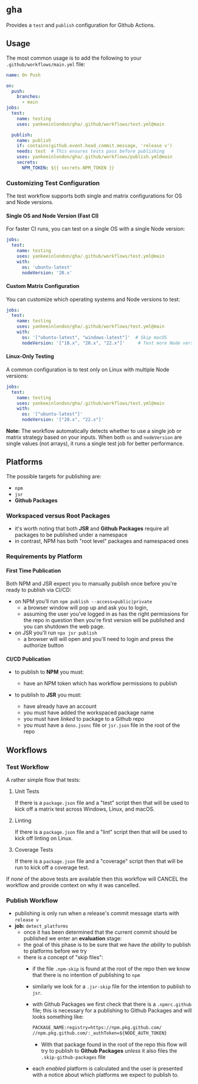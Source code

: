 # `gha`

Provides a `test` and `publish` configuration for Github Actions.

## Usage

The most common usage is to add the following to your `.github/workflows/main.yml` file:

```yml
name: On Push

on:
  push:
    branches:
      - main
jobs:
  test:
    name: testing
    uses: yankeeinlondon/gha/.github/workflows/test.yml@main

  publish:
    name: publish
    if: contains(github.event.head_commit.message, 'release v')
    needs: test  # This ensures tests pass before publishing
    uses: yankeeinlondon/gha/.github/workflows/publish.yml@main
    secrets:
      NPM_TOKEN: ${{ secrets.NPM_TOKEN }}
```

### Customizing Test Configuration

The test workflow supports both single and matrix configurations for OS and Node versions.

#### Single OS and Node Version (Fast CI)

For faster CI runs, you can test on a single OS with a single Node version:

```yml
jobs:
  test:
    name: testing
    uses: yankeeinlondon/gha/.github/workflows/test.yml@main
    with:
      os: 'ubuntu-latest'
      nodeVersion: '20.x'
```

#### Custom Matrix Configuration

You can customize which operating systems and Node versions to test:

```yml
jobs:
  test:
    name: testing
    uses: yankeeinlondon/gha/.github/workflows/test.yml@main
    with:
      os: '["ubuntu-latest", "windows-latest"]'  # Skip macOS
      nodeVersion: '["18.x", "20.x", "22.x"]'     # Test more Node versions
```

#### Linux-Only Testing

A common configuration is to test only on Linux with multiple Node versions:

```yml
jobs:
  test:
    name: testing
    uses: yankeeinlondon/gha/.github/workflows/test.yml@main
    with:
      os: '["ubuntu-latest"]'
      nodeVersion: '["20.x", "22.x"]'
```

**Note:** The workflow automatically detects whether to use a single job or matrix strategy based on your inputs. When both `os` and `nodeVersion` are single values (not arrays), it runs a single test job for better performance.


## Platforms

The possible targets for publishing are:

- `npm`
- `jsr`
- **Github Packages**

### Workspaced versus Root Packages

- it's worth noting that both **JSR** and **Github Packages** require all packages to be published under a namespace 
- in contrast, NPM has both "root level" packages and namespaced ones

### Requirements by Platform

#### First Time Publication

Both NPM and JSR expect you to manually publish once before you're ready to publish via CI/CD:

- on NPM you'll run `npm publish --access=public|private`
  - a browser window will pop up and ask you to login, 
  - assuming the user you've logged in as has the right permissions for the repo in question then you're first version will be published and you can shutdown the web page.
- on JSR you'll run `npx jsr publish`
  - a browser will will open and you'll need to login and press the authorize button

#### CI/CD Publication

- to publish to **NPM** you must:
  - have an NPM token which has workflow permissions to publish

- to publish to **JSR** you must:
  - have already have an account 
  - you must have added the workspaced package name
  - you must have _linked_ to package to a Github repo
  - you must have a `deno.jsonc` file or `jsr.json` file in the root of the repo


## Workflows


### Test Workflow

A rather simple flow that tests:

1. Unit Tests

    If there is a `package.json` file and a "test" script then that will be used to kick off a matrix test across Windows, Linux, and macOS.

2. Linting

    If there is a `package.json` file and a "lint" script then that will be used to kick off linting on Linux.

3. Coverage Tests

    If there is a `package.json` file and a "coverage" script then that will be run to kick off a coverage test.

If _none_ of the above tests are available then this workflow will CANCEL the workflow and provide context on why it was cancelled.

### Publish Workflow


- publishing is only run when a release's commit message starts with `release v`
- **job:** `detect_platforms` 
  - once it has been determined that the current commit should be published we enter an **evaluation** stage:
  - the goal of this phase is to be sure that we have _the ability_ to publish to platforms before we try
  - there is a concept of "skip files":
    - if the file `.npm-skip` is found at the root of the repo then we know that there is no intention of publishing to `npm`
    - similarly we look for a `.jsr-skip` file for the intention to publish to `jsr`.
    - with Github Packages we first check that there is a `.npmrc.github` file; this is necessary for a publishing to Github Packages and will looks something like:

        ```txt
        PACKAGE_NAME:registry=https://npm.pkg.github.com/
        //npm.pkg.github.com/:_authToken=${NODE_AUTH_TOKEN}
        ```

      - With that package found in the root of the repo this flow will try to publish to **Github Packages** _unless_ it also files the `.skip-github-packages` file 
    - each _enabled_ platform is calculated and the user is presented with a notice about which platforms we expect to publish to.

